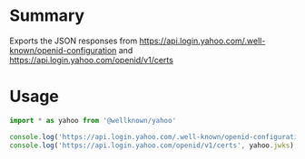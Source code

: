 # Summary

Exports the JSON responses from https://api.login.yahoo.com/.well-known/openid-configuration and https://api.login.yahoo.com/openid/v1/certs

# Usage

```js
import * as yahoo from '@wellknown/yahoo'

console.log('https://api.login.yahoo.com/.well-known/openid-configuration', yahoo.metadata)
console.log('https://api.login.yahoo.com/openid/v1/certs', yahoo.jwks)
```
